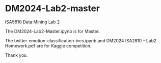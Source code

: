 # DM2024-Lab2-master
ISA5810 Data Mining Lab 2

The DM2024-Lab2-Master.ipynb is for Master.

The twitter-emotion-classification-ives.ipynb and DM2024 ISA2810 - Lab2 Homework.pdf are for Kaggle competition.

Thank you.

